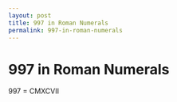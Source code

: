 ```yaml
---
layout: post
title: 997 in Roman Numerals
permalink: 997-in-roman-numerals
---
```


# 997 in Roman Numerals

997 = CMXCVII
